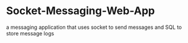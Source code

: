 # Socket-Messaging-Web-App
a messaging application that uses socket to send messages and SQL to store message logs
